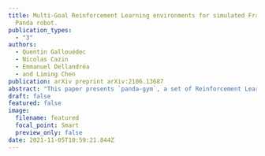 ```yaml
---
title: Multi-Goal Reinforcement Learning environments for simulated Franka Emika
  Panda robot.
publication_types:
  - "3"
authors:
  - Quentin Gallouédec
  - Nicolas Cazin
  - Emmanuel Dellandréa
  - and Liming Chen
publication: arXiv preprint arXiv:2106.13687
abstract: "This paper presents `panda-gym`, a set of Reinforcement Learning (RL) environments for the Franka Emika Panda robot integrated with OpenAI Gym. Five tasks are included: reach, push, slide, pick &  place and stack. They all follow a Multi-Goal RL framework, allowing to use goal-oriented RL algorithms. To foster open-research, we chose to use the open-source physics engine PyBullet.  The implementation chosen for this package allows to define very easily new tasks or new robots.  This paper also presents a baseline of results obtained with state-of-the-art model-free off-policy algorithms. `panda-gym` is open-source and freely available at [github.com/qgallouedec/panda-gym](https://github.com/qgallouedec/panda-gym)."
draft: false
featured: false
image:
  filename: featured
  focal_point: Smart
  preview_only: false
date: 2021-11-05T10:59:21.844Z
---
```

